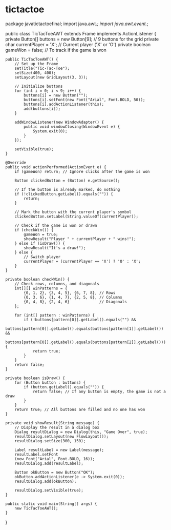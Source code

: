 # tictactoe
package javatictactoefinal;
import java.awt.*;
import java.awt.event.*;

public class TicTacToeAWT extends Frame implements ActionListener {
    private Button[] buttons = new Button[9]; // 9 buttons for the grid
    private char currentPlayer = 'X'; // Current player ('X' or 'O')
    private boolean gameWon = false; // To track if the game is won

    public TicTacToeAWT() {
        // Set up the Frame
        setTitle("Tic-Tac-Toe");
        setSize(400, 400);
        setLayout(new GridLayout(3, 3));
        
        // Initialize buttons
        for (int i = 0; i < 9; i++) {
            buttons[i] = new Button("");
            buttons[i].setFont(new Font("Arial", Font.BOLD, 50));
            buttons[i].addActionListener(this);
            add(buttons[i]);
        }
        
        addWindowListener(new WindowAdapter() {
            public void windowClosing(WindowEvent e) {
                System.exit(0);
            }
        });

        setVisible(true);
    }

    @Override
    public void actionPerformed(ActionEvent e) {
        if (gameWon) return; // Ignore clicks after the game is won

        Button clickedButton = (Button) e.getSource();

        // If the button is already marked, do nothing
        if (!clickedButton.getLabel().equals("")) {
            return;
        }

        // Mark the button with the current player's symbol
        clickedButton.setLabel(String.valueOf(currentPlayer));

        // Check if the game is won or drawn
        if (checkWin()) {
            gameWon = true;
            showResult("Player " + currentPlayer + " wins!");
        } else if (isDraw()) {
            showResult("It's a draw!");
        } else {
            // Switch player
            currentPlayer = (currentPlayer == 'X') ? 'O' : 'X';
        }
    }

    private boolean checkWin() {
        // Check rows, columns, and diagonals
        int[][] winPatterns = {
            {0, 1, 2}, {3, 4, 5}, {6, 7, 8}, // Rows
            {0, 3, 6}, {1, 4, 7}, {2, 5, 8}, // Columns
            {0, 4, 8}, {2, 4, 6}             // Diagonals
        };

        for (int[] pattern : winPatterns) {
            if (!buttons[pattern[0]].getLabel().equals("") &&
                buttons[pattern[0]].getLabel().equals(buttons[pattern[1]].getLabel()) &&
                buttons[pattern[0]].getLabel().equals(buttons[pattern[2]].getLabel())) {
                return true;
            }
        }
        return false;
    }

    private boolean isDraw() {
        for (Button button : buttons) {
            if (button.getLabel().equals("")) {
                return false; // If any button is empty, the game is not a draw
            }
        }
        return true; // All buttons are filled and no one has won
    }

    private void showResult(String message) {
        // Display the result in a dialog box
        Dialog resultDialog = new Dialog(this, "Game Over", true);
        resultDialog.setLayout(new FlowLayout());
        resultDialog.setSize(300, 150);

        Label resultLabel = new Label(message);
        resultLabel.setFont 
        (new Font("Arial", Font.BOLD, 16));
        resultDialog.add(resultLabel);

        Button okButton = new Button("OK");
        okButton.addActionListener(e -> System.exit(0));
        resultDialog.add(okButton);

        resultDialog.setVisible(true);
    }

    public static void main(String[] args) {
        new TicTacToeAWT();
    }
}
